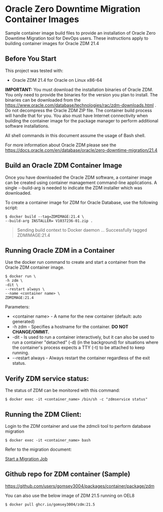 # Oracle Zero Downtime Migration Container Images 

Sample container image build files to provide an installation of Oracle Zero Downtime Migration tool for DevOps users. These instructions apply to building container images for Oracle ZDM 21.4


## Before You Start

This project was tested with:

- Oracle ZDM 21.4 for Oracle on Linux x86-64

**IMPORTANT:** You must download the installation binaries of Oracle ZDM. You only need to provide the binaries for the version you plan to install. The binaries can be downloaded from the <https://www.oracle.com/database/technologies/rac/zdm-downloads.html> . Do not decompress the Oracle ZDM ZIP file. The container build process will handle that for you. You also must have Internet connectivity when building the container image for the package manager to perform additional software installations.

All shell commands in this document assume the usage of Bash shell.

For more information about Oracle ZDM please see the <https://docs.oracle.com/en/database/oracle/zero-downtime-migration/21.4>

## Build an Oracle ZDM Container Image

Once you have downloaded the Oracle ZDM software, a container image can be created using container management command-line applications. A single --build-arg is needed to indicate the ZDM installer which was downloaded.

To create a container image for ZDM for Oracle Database, use the following script:
```
$ docker build --tag=ZDMIMAGE:21.4 \
--build-arg INSTALLER= V1037236-01.zip .
```
> Sending build context to Docker daemon
> ...
> Successfully tagged ZDMIMAGE:21.4


## Running Oracle ZDM in a Container

Use the docker run command to create and start a container from the Oracle ZDM container image.
```
$ docker run \
-h zdm \
-dit \
--restart always \
--name <container name> \
ZDMIMAGE:21.4
```
Parameters:

- &lt;container name&gt; - A name for the new container (default: auto generated)
- \-h zdm - Specifies a hostname for the container. **DO NOT CHANGE/OMMIT.**
- \-dit - Is used to run a container interactively, but it can also be used to run a container "detached" (-d) (in the background) for situations where the container's process expects a TTY (-t) to be attached to keep running.
- \--restart always - Always restart the container regardless of the exit status.

## Verify ZDM service status:

The status of ZDM can be monitored with this command:
```
$ docker exec -it <container_name> /bin/sh -c "zdmservice status"
```
## Running the ZDM Client:

Login to the ZDM container and use the zdmcli tool to perform database migration
```
$ docker exec -it <container_name> bash
```
Refer to the migration document:

[Start a Migration Job](https://www.oracle.com/pls/topic/lookup?ctx=en/database/oracle/zero-downtime-migration/21.5&id=ZDMUG-GUID-C20DB7D4-E0CE-4B50-99D0-B16C18DDD34B)

## Github repo for ZDM container (Sample)

https://github.com/users/gomsey3004/packages/container/package/zdm

You can also use the below image of ZDM 21.5 running on OEL8
```
$ docker pull ghcr.io/gomsey3004/zdm:21.5
```


